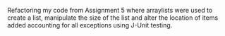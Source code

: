 Refactoring my code from Assignment 5 where arraylists were used to create a list, manipulate the size of the list and alter the location of items added accounting for all exceptions using J-Unit testing. 
